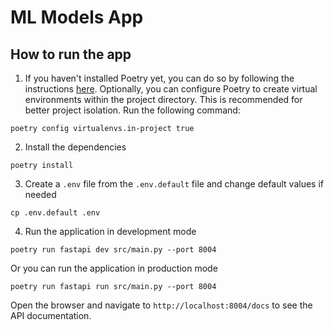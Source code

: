 # ML Models App


## How to run the app
1. If you haven't installed Poetry yet, you can do so by following the instructions [here](https://python-poetry.org/docs/). Optionally, you can configure Poetry to create virtual environments within the project directory. This is recommended for better project isolation. Run the following command:
```shell
poetry config virtualenvs.in-project true
```

2. Install the dependencies
```shell
poetry install
```

3. Create a `.env` file from the `.env.default` file and change default values if needed
```shell
cp .env.default .env
```

4. Run the application in development mode
```shell
poetry run fastapi dev src/main.py --port 8004
```

Or you can run the application in production mode
```shell
poetry run fastapi run src/main.py --port 8004
```

Open the browser and navigate to `http://localhost:8004/docs` to see the API documentation.
